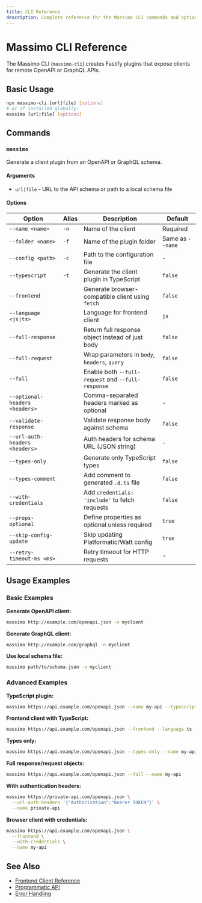 ```yaml
---
title: CLI Reference
description: Complete reference for the Massimo CLI commands and options
---
```


# Massimo CLI Reference

The Massimo CLI (`massimo-cli`) creates Fastify plugins that expose clients for remote OpenAPI or GraphQL APIs.

## Basic Usage

```bash
npx massimo-cli [url|file] [options]
# or if installed globally:
massimo [url|file] [options]
```

## Commands

### `massimo`

Generate a client plugin from an OpenAPI or GraphQL schema.

#### Arguments

- `url|file` - URL to the API schema or path to a local schema file

#### Options

| Option                         | Alias | Description                                        | Default          |
| ------------------------------ | ----- | -------------------------------------------------- | ---------------- |
| `--name <name>`                | `-n`  | Name of the client                                 | Required         |
| `--folder <name>`              | `-f`  | Name of the plugin folder                          | Same as `--name` |
| `--config <path>`              | `-c`  | Path to the configuration file                     | -                |
| `--typescript`                 | `-t`  | Generate the client plugin in TypeScript           | `false`          |
| `--frontend`                   |       | Generate browser-compatible client using `fetch`   | `false`          |
| `--language <js\|ts>`          |       | Language for frontend client                       | `js`             |
| `--full-response`              |       | Return full response object instead of just body   | `false`          |
| `--full-request`               |       | Wrap parameters in `body`, `headers`, `query`      | `false`          |
| `--full`                       |       | Enable both `--full-request` and `--full-response` | `false`          |
| `--optional-headers <headers>` |       | Comma-separated headers marked as optional         | -                |
| `--validate-response`          |       | Validate response body against schema              | `false`          |
| `--url-auth-headers <headers>` |       | Auth headers for schema URL (JSON string)          | -                |
| `--types-only`                 |       | Generate only TypeScript types                     | `false`          |
| `--types-comment`              |       | Add comment to generated `.d.ts` file              | `false`          |
| `--with-credentials`           |       | Add `credentials: 'include'` to fetch requests     | `false`          |
| `--props-optional`             |       | Define properties as optional unless required      | `true`           |
| `--skip-config-update`         |       | Skip updating Platformatic/Watt config             | `true`           |
| `--retry-timeout-ms <ms>`      |       | Retry timeout for HTTP requests                    | -                |

## Usage Examples

### Basic Examples

**Generate OpenAPI client:**

```bash
massimo http://example.com/openapi.json -n myclient
```

**Generate GraphQL client:**

```bash
massimo http://example.com/graphql -n myclient
```

**Use local schema file:**

```bash
massimo path/to/schema.json -n myclient
```

### Advanced Examples

**TypeScript plugin:**

```bash
massimo https://api.example.com/openapi.json --name my-api --typescript
```

**Frontend client with TypeScript:**

```bash
massimo https://api.example.com/openapi.json --frontend --language ts --name my-api
```

**Types only:**

```bash
massimo https://api.example.com/openapi.json --types-only --name my-api
```

**Full response/request objects:**

```bash
massimo https://api.example.com/openapi.json --full --name my-api
```

**With authentication headers:**

```bash
massimo https://private-api.com/openapi.json \
  --url-auth-headers '{"Authorization":"Bearer TOKEN"}' \
  --name private-api
```

**Browser client with credentials:**

```bash
massimo https://api.example.com/openapi.json \
  --frontend \
  --with-credentials \
  --name my-api
```

## See Also

- [Frontend Client Reference](/reference/frontend)
- [Programmatic API](/reference/programmatic)
- [Error Handling](/reference/errors)
